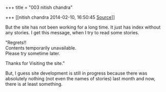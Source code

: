 +++
title = "003 nitish chandra"

+++
[[nitish chandra	2014-02-10, 16:50:45 [Source](https://groups.google.com/g/samskrita/c/-1v7lkuCgVs)]]



But the site has not been working for a long time. It just has index without any stories. I get this message, when I try to read some stories.  
  
"Regrets!!  
Contents temporarily unavailable.  
Please try sometime later.  
  
Thanks for Visiting the site."  
  
But, I guess site development is still in progress because there was absolutely nothing (not even the names of stories) last month and now, there is at least something.  


